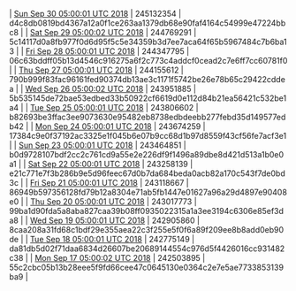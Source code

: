 | [Sun Sep 30 05:00:01 UTC 2018](https://transfer.sh/Gi05K/dashninja-dbdump-20180930070001.tar.bz2) | 245132354 | d4c8db0819bd4367a12a0f1ce263aa1379db68e90faf4164c54999e47224bbc8 | 
| [Sat Sep 29 05:00:02 UTC 2018](https://transfer.sh/Ie0Cl/dashninja-dbdump-20180929070002.tar.bz2) | 244769291 | 5c14117d0a8fb977f0d6d95f5c5e34359b3d7ee7aca64f65b5967484c7b6ba13 | 
| [Fri Sep 28 05:00:01 UTC 2018](https://transfer.sh/NjVMQ/dashninja-dbdump-20180928070001.tar.bz2) | 244347795 | 06c63bddff05b13d4546c916275a6f2c773c4addcf0cead2c7e6ff7cc60781f0 | 
| [Thu Sep 27 05:00:01 UTC 2018](https://transfer.sh/xAvMv/dashninja-dbdump-20180927070001.tar.bz2) | 244155612 | 790b999f83fac96161fed90374db13ae3c1171f5742be26e78b65c29422cddea | 
| [Wed Sep 26 05:00:02 UTC 2018](https://transfer.sh/13ImUT/dashninja-dbdump-20180926070002.tar.bz2) | 243951885 | 5b535145de72bae53edbed33b50922cf6619d0e112d84b21ea56421c532be1a4 | 
| [Tue Sep 25 05:00:01 UTC 2018](https://transfer.sh/boJ0n/dashninja-dbdump-20180925070001.tar.bz2) | 243806602 | b82693be3ffac3ee9073630e95482eb8738edbdeebb277febd35d149577edb42 | 
| [Mon Sep 24 05:00:01 UTC 2018](https://transfer.sh/hkOcv/dashninja-dbdump-20180924070001.tar.bz2) | 243674259 | 17384c9e0f37192ac3325e1f045b6e07b9cc68d1b97d8559f43cf56fe7acf3e1 | 
| [Sun Sep 23 05:00:01 UTC 2018](https://transfer.sh/dma7Q/dashninja-dbdump-20180923070001.tar.bz2) | 243464851 | b0d9728107bdf2cc2c761cd9a55e2e226df9f1496a89dbe8d421d513a1b0e0a1 | 
| [Sat Sep 22 05:00:01 UTC 2018](https://transfer.sh/euIPN/dashninja-dbdump-20180922070001.tar.bz2) | 243258139 | e21c771e7f3b286b9e5d96feec67d0b7da684beda0acb82a170c543f7de0bd3c | 
| [Fri Sep 21 05:00:01 UTC 2018]() | 243118667 | 86949b597356128fd79b12a8304e71ab5fb1447e01627a96a29d4897e90408e0 | 
| [Thu Sep 20 05:00:01 UTC 2018](https://transfer.sh/f80hI/dashninja-dbdump-20180920070001.tar.bz2) | 243017773 | 99ba1d90fda5a8aba827caa39b08ff0935022315a1a3ee3194c6306e85ef3da8 | 
| [Wed Sep 19 05:00:01 UTC 2018](https://transfer.sh/xJ1mY/dashninja-dbdump-20180919070001.tar.bz2) | 242905860 | 8caa208a31fd68c1bdf29e355aea22c3f255e5f0f6a89f209ee8b8add0eb90de | 
| [Tue Sep 18 05:00:01 UTC 2018](https://transfer.sh/c4IXi/dashninja-dbdump-20180918070001.tar.bz2) | 242775149 | da81db5d02f71daa6834d26607be20689144554c976d5f4426016cc931482c38 | 
| [Mon Sep 17 05:00:02 UTC 2018](https://transfer.sh/BlFmc/dashninja-dbdump-20180917070002.tar.bz2) | 242503895 | 55c2cbc05b13b28eee5f9fd66cee47c0645130e0364c2e7e5ae7733853139ba9 | 
